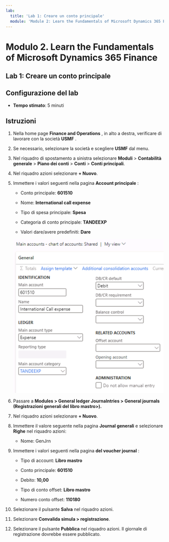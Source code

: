 ```yaml
---
lab:
  title: 'Lab 1: Creare un conto principale'
  module: 'Module 2: Learn the Fundamentals of Microsoft Dynamics 365 Finance'
---
```


# Modulo 2. Learn the Fundamentals of Microsoft Dynamics 365 Finance

## Lab 1: Creare un conto principale

## Configurazione del lab

   - **Tempo stimato**: 5 minuti

## Istruzioni


1.  Nella home page **Finance and Operations** , in alto a destra, verificare di lavorare con la società **USMF** .

2.  Se necessario, selezionare la società e scegliere **USMF** dal menu.

3.  Nel riquadro di spostamento a sinistra selezionare **Moduli** > **Contabilità generale** > **Piano dei conti** > **Conti** > **Conti principali**.

4.  Nel riquadro azioni selezionare **+ Nuovo**.

5.  Immettere i valori seguenti nella pagina **Account principale** :

    - Conto principale: **601510**

    - Nome: **International call expense**

    - Tipo di spesa principale: **Spesa**

    - Categoria di conto principale: **TANDEEXP**

    - Valori dare/avere predefiniti: **Dare**

    ![Screenshot che illustra gli account principali- grafico degli account: pagina condivisa in cui è necessario aggiungere valori diversi.](./media/lab-create-a-main-account-01.png)

6.  Passare a **Modules &gt; General ledger Journalntries &gt; General journals (Registrazioni generali del libro mastro&gt;).**

7.  Nel riquadro azioni selezionare **+ Nuovo**.

8.  Immettere il valore seguente nella pagina **Journal generali** e selezionare **Righe** nel riquadro azioni:

    - Nome: GenJrn

9.  Immettere i valori seguenti nella pagina **del voucher journal** :

    - Tipo di account: **Libro mastro**

    - Conto principale: **601510**

    - Debito: **10,00** 

    - Tipo di conto offset: **Libro mastro**

    - Numero conto offset: **110180** 

10. Selezionare il pulsante **Salva** nel riquadro azioni.

11. Selezionare **Convalida simula &gt; registrazione**. 

12. Selezionare il pulsante **Pubblica** nel riquadro azioni. Il giornale di registrazione dovrebbe essere pubblicato.
